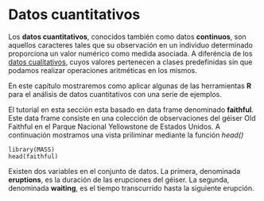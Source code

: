 # Datos cuantitativos

Los __datos cuantitativos__, conocidos también como datos __continuos__, son aquellos caracteres tales que su observación en un individuo determinado proporciona un valor numérico como medida asociada. A diferéncia de los [datos cualitativos](../chapter1/README.md), cuyos valores pertenecen a clases predefinidas sin que podamos realizar operaciones aritméticas en los mismos.

En este capítulo mostraremos como aplicar algunas de las herramientas __R__ para el análisis de datos cuantitativos con una serie de ejemplos.

El tutorial en esta sección esta basado en data frame denominado __faithful__. Este data frame consiste en una colección de observaciones del géiser Old Faithful en el Parque Nacional Yellowstone de Estados Unidos. A continuación mostramos una vista priliminar mediante la función _head()_

```{r}
library(MASS)
head(faithful)

```
Existen dos variables en el conjunto de datos. La primera, denominada __eruptions__, es la duración de las erupciones del géiser. La segunda, denominada __waiting__, es el tiempo transcurrido hasta la siguiente erupción.